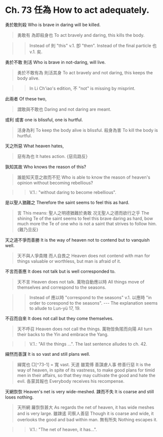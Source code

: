 # Ch. 73 任為 How to act adequately.

勇於敢則殺
Who is brave in daring will be killed.

> 勇敢有
為即殺身也
To act bravely and daring,
this kills the body.

>> Instead of 則 "this" v.1. 卽 "then".
Instead of the final particle 也 v.1. 矣.

勇於不敢
則活
Who is brave in not-daring,
will live.

> 勇於不敢有為
則活其身
To act bravely and not daring,
this keeps the body alive.

>> In Li Ch'iao's edition, 不 "not" is missing by misprint.

此兩者
Of these two,

> 謂敢與不敢也
Daring and not daring are meant.

或利
或害
one is blissful,
one is hurtful.

> 活身為利
To keep the body alive is blissful.
殺身為害
To kill the body is hurtful.

天之所惡
What heaven hates,

> 惡有為也
It hates action.
{惡烏路反}

孰知其故
Who knows the reason of this?

> 誰能知天意之故而不犯
Who is able to know the reason of heaven's opinion without becoming rebellious?

>> V.1.: "without daring to become rebellious".

是以聖人猶難之
Therefore the saint seems to feel this as hard.

> 言
This means:
聖人之明德猶難於勇敢
况无聖人之德而欲行之乎
The shining Te of the saint seems to feel this brave daring as hard,
bow much more the Te of one who is not a saint that strives to follow him.
{難乃旦反}

天之道不爭而善勝
It is the way of heaven not to contend but to vanquish well.

> 天不與人爭貴賤
而人自畏之
Heaven does not contend with man for things valuable or worthless,
but man is afraid of it.

不言而善應
It does not talk but is well corresponded to.

> 天不言
Heaven does not talk.
萬物自動應以時
All things move of themselves and correspond to the seasons.

>> Instead of 應以時 "correspond to the seasons"
v.1. 以應時 "in order to corespond to the seasons".
--- The explanation seems to allude to Lun-yü 17, 19.

不召而自來
It does not call but they come themselves.

> 天不呼召
Heaven does not call the things.
萬物皆負隂而向陽
All turn their backs to the Yin and embrace the Yang.

>> V.1.: "All the things ...". The last sentence alludes to ch. 42.

繟然而善謀
It is so vast and still plans well.

> 繟寛也
□[^73-1] = 寬 vast.
天道
雖寛傅
善謀慮人事
修善行惡
It is the way of heaven,
in spite of its vastness,
to make good plans for timid men in their affairs,
so that they may cultivate the good and hate the evil.
各蒙其報也
Everybody receives his recompense.

天網恢恢
Heaven's net is very wide-meshed.
踈而不失
It is coarse and still loses nothing.

> 天所網
羅恢恢甚大
As regards the net of heaven,
it has wide meshes and is very large.
雖踈逺
司察人善惡
Though it is coarse and wide,
it overlooks the good and bad within man.
無有所失
Nothing escapes it.

>> V.1.: "The net of heaven, it has...".
